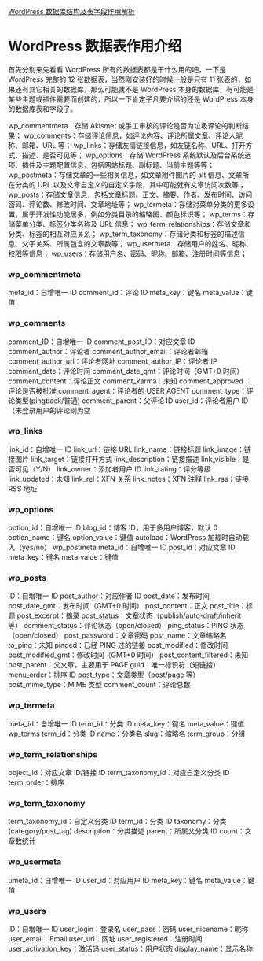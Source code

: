 
[WordPress 数据库结构及表字段作用解析](https://zhangzifan.com/wordpress-database.html)


# WordPress 数据表作用介绍
首先分别来先看看 WordPress 所有的数据表都是干什么用的吧，一下是 WordPress 完整的 12 张数据表，当然刚安装好的时候一般是只有 11 张表的，如果还有其它相关的数据库，那么可能就不是 WordPress 本身的数据库，有可能是某些主题或插件需要而创建的，所以一下肯定子凡要介绍的还是 WordPress 本身的数据库表和字段了。

wp_commentmeta：存储 Akismet 或手工审核的评论是否为垃圾评论的判断结果；
wp_comments：存储评论信息，如评论内容、评论所属文章、评论人昵称、邮箱、URL 等；
wp_links：存储友情链接信息，如友链名称、URL、打开方式、描述、是否可见等；
wp_options：存储 WordPress 系统默认及后台系统选项、插件及主题配置信息，包括网站标题、副标题、当前主题等等；
wp_postmeta：存储文章的一些相关信息，如文章附件图片的 alt 信息、文章所在分类的 URL 以及文章自定义的自定义字段，其中可能就有文章访问次数等；
wp_posts：存储文章信息，包括文章标题、正文、摘要、作者、发布时间、访问密码、评论数、修改时间、文章地址等；
wp_termeta：存储对菜单分类的更多设置，属于开发性功能居多，例如分类目录的缩略图、颜色标识等；
wp_terms：存储菜单分类、标签分类名称及 URL 信息；
wp_term_relationships：存储文章和分类、标签的相互对应关系；
wp_term_taxonomy：存储分类和标签的描述信息、父子关系、所属包含的文章数等；
wp_usermeta：存储用户的姓名、昵称、权限等信息；
wp_users：存储用户名、密码、昵称、邮箱、注册时间等信息；

### wp_commentmeta

meta_id：自增唯一 ID
comment_id：评论 ID
meta_key：键名
meta_value：键值


### wp_comments

comment_ID：自增唯一 ID
comment_post_ID：对应文章 ID
comment_author：评论者
comment_author_email：评论者邮箱
comment_author_url：评论者网址
comment_author_IP：评论者 IP
comment_date：评论时间
comment_date_gmt：评论时间（GMT+0 时间）
comment_content：评论正文
comment_karma：未知
comment_approved：评论是否被批准
comment_agent：评论者的 USER AGENT
comment_type：评论类型(pingback/普通)
comment_parent：父评论 ID
user_id：评论者用户 ID（未登录用户的评论则为空

### wp_links

link_id：自增唯一 ID
link_url：链接 URL
link_name：链接标题
link_image：链接图片
link_target：链接打开方式
link_description：链接描述
link_visible：是否可见（Y/N）
link_owner：添加者用户 ID
link_rating：评分等级
link_updated：未知
link_rel：XFN 关系
link_notes：XFN 注释
link_rss：链接 RSS 地址

### wp_options

option_id：自增唯一 ID
blog_id：博客 ID，用于多用户博客，默认 0
option_name：键名
option_value：键值
autoload：WordPress 加载时自动载入（yes/no）
wp_postmeta
meta_id：自增唯一 ID
post_id：对应文章 ID
meta_key：键名
meta_value：键值

### wp_posts

ID：自增唯一 ID
post_author：对应作者 ID
post_date：发布时间
post_date_gmt：发布时间（GMT+0 时间）
post_content：正文
post_title：标题
post_excerpt：摘录
post_status：文章状态（publish/auto-draft/inherit 等）
comment_status：评论状态（open/closed）
ping_status：PING 状态（open/closed）
post_password：文章密码
post_name：文章缩略名
to_ping：未知
pinged：已经 PING 过的链接
post_modified：修改时间
post_modified_gmt：修改时间（GMT+0 时间）
post_content_filtered：未知
post_parent：父文章，主要用于 PAGE
guid：唯一标识符（短链接）
menu_order：排序 ID
post_type：文章类型（post/page 等）
post_mime_type：MIME 类型
comment_count：评论总数

### wp_termeta

meta_id：自增唯一 ID
term_id：分类 ID
meta_key：键名
meta_value：键值
wp_terms
term_id：分类 ID
name：分类名
slug：缩略名
term_group：分组

### wp_term_relationships

object_id：对应文章 ID/链接 ID
term_taxonomy_id：对应自定义分类 ID
term_order：排序


### wp_term_taxonomy

term_taxonomy_id：自定义分类 ID
term_id：分类 ID
taxonomy：分类(category/post_tag)
description：分类描述
parent：所属父分类 ID
count：文章数统计

### wp_usermeta

umeta_id：自增唯一 ID
user_id：对应用户 ID
meta_key：键名
meta_value：键值

### wp_users

ID：自增唯一 ID
user_login：登录名
user_pass：密码
user_nicename：昵称
user_email：Email
user_url：网址
user_registered：注册时间
user_activation_key：激活码
user_status：用户状态
display_name：显示名称